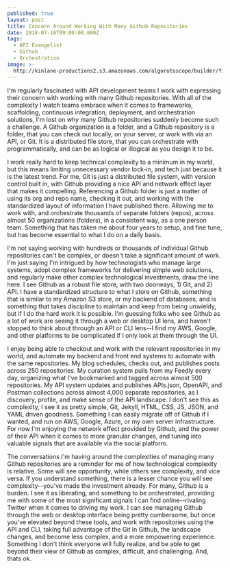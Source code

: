 ```yaml
---
published: true
layout: post
title: Concern Around Working With Many Github Repositories
date: 2018-07-16T09:00:00.000Z
tags:
  - API Evangelist
  - Github
  - Orchestration
image: >-
  http://kinlane-productions2.s3.amazonaws.com/algorotoscope/builder/filtered/114_69_800_500_0_max_0_1_-1.jpg
---
```

<p></p>I'm regularly fascinated with API development teams I work with expressing their concern with working with many Github repositories. With all of the complexity I watch teams embrace when it comes to frameworks, scaffolding, continuous integration, deployment, and orchestration solutions, I'm lost on why many Github repositories suddenly become such a challenge. A Github organization is a folder, and a Github repository is a folder, that you can check out locally, on your server, or work with via an API, or Git. It is a distributed file store, that you can orchestrate with programmatically, and can be as logical or illogical as you design it to be.

I work really hard to keep technical complexity to a minimum in my world, but this means limiting unnecessary vendor lock-in, and tech just because it is the latest trend. For me, Git is just a distributed file system, with version control built in, with Github providing a nice API and network effect layer that makes it compelling. Referencing a Github folder is just a matter of using its org and repo name, checking it out, and working with the standardized layout of information I have published there. Allowing me to work with, and orchestrate thousands of separate folders (repos), across almost 50 organizations (folders), in a consistent way, as a one person team. Something that has taken me about four years to setup, and fine tune, but has become essential to what I do on a daily basis.

I'm not saying working with hundreds or thousands of individual Github repositories can't be complex, or doesn't take a significant amount of work. I'm just saying I'm intrigued by how technologists who manage large systems, adopt complex frameworks for delivering simple web solutions, and regularly make other complex technological investments, draw the line here. I see Github as a robust file store, with two doorways, 1) Git, and 2) API. I have a standardized structure to what I store on Github, something that is similar to my Amazon S3 store, or my backend of databases, and is something that takes discipline to maintain and keep from being unwieldy, but if I do the hard work it is possible. I'm guessing folks who see Github as a lot of work are seeing it through a web or desktop UI lens, and haven't stopped to think about through an API or CLI lens--I find my AWS, Google, and other platforms to be complicated if I only look at them through the UI.

I enjoy being able to checkout and work with the relevant repositories in my world, and automate my backend and front end systems to automate with the same repositories. My blog schedules, checks out, and publishes posts across 250 repositories. My curation system pulls from my Feedly every day, organizing what I've bookmarked and tagged across almost 500 repositories. My API system updates and publishes APIs.json, OpenAPI, and Postman collections across almost 4,000 separate repositories, as I discovery, profile, and make sense of the API landscape. I don't see this as complexity, I see it as pretty simple, Git, Jekyll, HTML, CSS, JS, JSON, and YAML driven goodness. Something I can easily migrate off of Github if I wanted, and run on AWS, Google, Azure, or my own server infrastructure. For now I'm enjoying the network effect provided by Github, and the power of their API when it comes to more granular changes, and tuning into valuable signals that are available via the social platform.

The conversations I'm having around the complexities of managing many Github repositories are a reminder for me of how technological complexity is relative. Some will see opportunity, while others see complexity, and vice versa. If you understand something, there is a lesser chance you will see complexity--you've made the investment already. For many, Github is a burden. I see it as liberating, and something to be orchestrated, providing me with some of the most significant signals I can find online--rivaling Twitter when it comes to driving my work. I can see managing Github through the web or desktop interface being pretty cumbersome, but once you've elevated beyond these tools, and work with repositories using the API and CLI, taking full advantage of the Git in Github, the landscape changes, and become less complex, and a more empowering experience. Something I don't think everyone will fully realize, and be able to get beyond their view of Github as complex, difficult, and challenging. And, thats ok.
